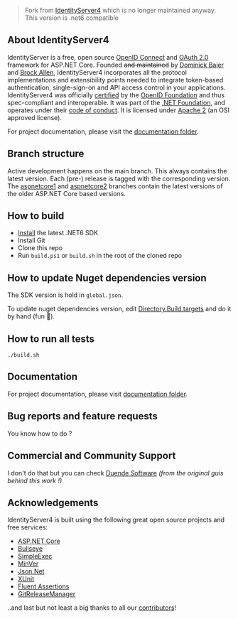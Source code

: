 > Fork from [IdentityServer4](https://github.com/IdentityServer/IdentityServer4) which is no longer maintained anyway.  
> This version is .net6 compatible


## About IdentityServer4

IdentityServer is a free, open source [OpenID Connect](http://openid.net/connect/) and [OAuth 2.0](https://tools.ietf.org/html/rfc6749) framework for ASP.NET Core.
Founded ~~and maintained~~ by [Dominick Baier](https://twitter.com/leastprivilege) and [Brock Allen](https://twitter.com/brocklallen), IdentityServer4 incorporates all the protocol implementations and extensibility points needed to integrate token-based authentication, single-sign-on and API access control in your applications.
IdentityServer4 was officially [certified](https://openid.net/certification/) by the [OpenID Foundation](https://openid.net) and thus spec-compliant and interoperable.
It was part of the [.NET Foundation](https://www.dotnetfoundation.org/), and operates under their [code of conduct](https://www.dotnetfoundation.org/code-of-conduct). It is licensed under [Apache 2](https://opensource.org/licenses/Apache-2.0) (an OSI approved license).

For project documentation, please visit the [documentation folder](docs/).

## Branch structure
Active development happens on the main branch. This always contains the latest version. Each (pre-) release is tagged with the corresponding version. The [aspnetcore1](https://github.com/IdentityServer/IdentityServer4/tree/aspnetcore1) and [aspnetcore2](https://github.com/IdentityServer/IdentityServer4/tree/aspnetcore2) branches contain the latest versions of the older ASP.NET Core based versions.

## How to build

* [Install](https://www.microsoft.com/net/download/core#/current) the latest .NET6 SDK
* Install Git
* Clone this repo
* Run `build.ps1` or `build.sh` in the root of the cloned repo

## How to update Nuget dependencies version
The SDK version is hold in `global.json`.

To update nuget dependencies version, edit [Directory.Build.targets](src/Directory.Build.targets) and do it by hand (fun 🎉).

## How to run all tests

```shell
./build.sh
```

## Documentation
For project documentation, please visit [documentation folder](docs/).

## Bug reports and feature requests
You know how to do ?

## Commercial and Community Support
I don't do that but you can check [Duende Software](https://duendesoftware.com/products/identityserver) *(from the original guis behind this work !)*

## Acknowledgements
IdentityServer4 is built using the following great open source projects and free services:

* [ASP.NET Core](https://github.com/dotnet/aspnetcore)
* [Bullseye](https://github.com/adamralph/bullseye)
* [SimpleExec](https://github.com/adamralph/simple-exec)
* [MinVer](https://github.com/adamralph/minver)
* [Json.Net](http://www.newtonsoft.com/json)
* [XUnit](https://xunit.github.io/)
* [Fluent Assertions](http://www.fluentassertions.com/)
* [GitReleaseManager](https://github.com/GitTools/GitReleaseManager)

..and last but not least a big thanks to all our [contributors](https://github.com/IdentityServer/IdentityServer4/graphs/contributors)!

